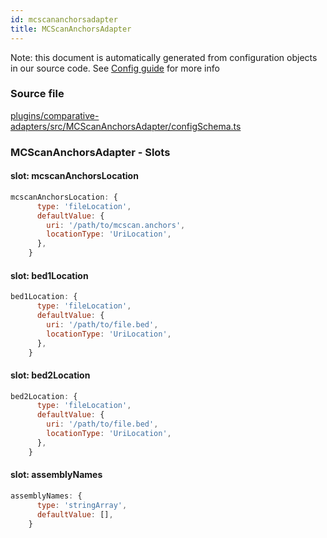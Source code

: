 ```yaml
---
id: mcscananchorsadapter
title: MCScanAnchorsAdapter
---
```


Note: this document is automatically generated from configuration objects in our
source code. See [Config guide](/docs/config_guide) for more info

### Source file

[plugins/comparative-adapters/src/MCScanAnchorsAdapter/configSchema.ts](https://github.com/GMOD/jbrowse-components/blob/main/plugins/comparative-adapters/src/MCScanAnchorsAdapter/configSchema.ts)

### MCScanAnchorsAdapter - Slots

#### slot: mcscanAnchorsLocation

```js
mcscanAnchorsLocation: {
      type: 'fileLocation',
      defaultValue: {
        uri: '/path/to/mcscan.anchors',
        locationType: 'UriLocation',
      },
    }
```

#### slot: bed1Location

```js
bed1Location: {
      type: 'fileLocation',
      defaultValue: {
        uri: '/path/to/file.bed',
        locationType: 'UriLocation',
      },
    }
```

#### slot: bed2Location

```js
bed2Location: {
      type: 'fileLocation',
      defaultValue: {
        uri: '/path/to/file.bed',
        locationType: 'UriLocation',
      },
    }
```

#### slot: assemblyNames

```js
assemblyNames: {
      type: 'stringArray',
      defaultValue: [],
    }
```
